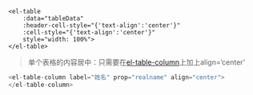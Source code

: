 ```vue
<el-table
    :data="tableData"
    :header-cell-style="{'text-align':'center'}"
    :cell-style="{'text-align':'center'}"
    style="width: 100%">
</el-table>
```

> 单个表格的内容居中：只需要在[el-table-column](https://so.csdn.net/so/search?q=el-table-column&spm=1001.2101.3001.7020)上加上align=‘center’

```javascript
<el-table-column label="姓名" prop="realname" align="center">
</el-table-column>
```